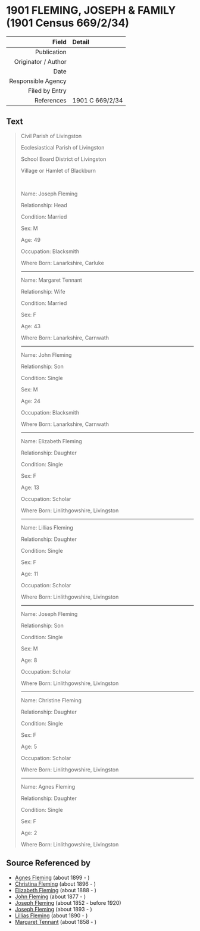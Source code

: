 ﻿---
layout: page
permalink: /sources/s62464591
---

# 1901 FLEMING, JOSEPH & FAMILY (1901 Census 669/2/34)

Field | Detail
---:|:---
Publication | 
Originator / Author | 
Date | 
Responsible Agency | 
Filed by Entry | 
References | 1901 C 669/2/34

## Text

> Civil Parish of Livingston
>
> Ecclesiastical Parish of Livingston
>
> School Board District of Livingston
>
> Village or Hamlet of Blackburn
>
> <br/>
>
> Name: Joseph Fleming
>
> Relationship: Head
>
> Condition: Married
>
> Sex: M
>
> Age: 49
>
> Occupation: Blacksmith
>
> Where Born: Lanarkshire, Carluke
>
> ---
>
> Name: Margaret Tennant
>
> Relationship: Wife
>
> Condition: Married
>
> Sex: F
>
> Age: 43
>
> Where Born: Lanarkshire, Carnwath
>
> ---
>
> Name: John Fleming
>
> Relationship: Son
>
> Condition: Single
>
> Sex: M
>
> Age: 24
>
> Occupation: Blacksmith
>
> Where Born: Lanarkshire, Carnwath
>
> ---
>
> Name: Elizabeth Fleming
>
> Relationship: Daughter
>
> Condition: Single
>
> Sex: F
>
> Age: 13
>
> Occupation: Scholar
>
> Where Born: Linlithgowshire, Livingston
>
> ---
>
> Name: Lillias Fleming
>
> Relationship: Daughter
>
> Condition: Single
>
> Sex: F
>
> Age: 11
>
> Occupation: Scholar
>
> Where Born: Linlithgowshire, Livingston
>
> ---
>
> Name: Joseph Fleming
>
> Relationship: Son
>
> Condition: Single
>
> Sex: M
>
> Age: 8
>
> Occupation: Scholar
>
> Where Born: Linlithgowshire, Livingston
>
> ---
>
> Name: Christine Fleming
>
> Relationship: Daughter
>
> Condition: Single
>
> Sex: F
>
> Age: 5
>
> Occupation: Scholar
>
> Where Born: Linlithgowshire, Livingston
>
> ---
>
> Name: Agnes Fleming
>
> Relationship: Daughter
>
> Condition: Single
>
> Sex: F
>
> Age: 2
>
> Where Born: Linlithgowshire, Livingston
>

## Source Referenced by

* [Agnes Fleming](../people/@29204156@-agnes-fleming-b1899-d.md) (about 1899 - )
* [Christina Fleming](../people/@89446044@-christina-fleming-b1896-d.md) (about 1896 - )
* [Elizabeth Fleming](../people/@79236484@-elizabeth-fleming-b1888-d.md) (about 1888 - )
* [John Fleming](../people/@49475976@-john-fleming-b1877-d.md) (about 1877 - )
* [Joseph Fleming](../people/@57117702@-joseph-fleming-b1852-d1920.md) (about 1852 - before 1920)
* [Joseph Fleming](../people/@89747088@-joseph-fleming-b1893-d.md) (about 1893 - )
* [Lillias Fleming](../people/@39306088@-lillias-fleming-b1890-d.md) (about 1890 - )
* [Margaret Tennant](../people/@14002910@-margaret-tennant-b1858-d.md) (about 1858 - )
